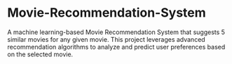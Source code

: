 # Movie-Recommendation-System
A machine learning-based Movie Recommendation System that suggests 5 similar movies for any given movie. This project leverages advanced recommendation algorithms to analyze and predict user preferences based on the selected movie.
